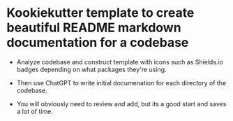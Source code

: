 # Kookiekutter template to create beautiful README markdown documentation for a codebase

- Analyze codebase and construct template with icons such as Shields.io badges depending on what packages they're using.

- Then use ChatGPT to write initial documenation for each directory of the codebase.

- You will obviously need to review and add, but its a good start and saves a lot of time.

